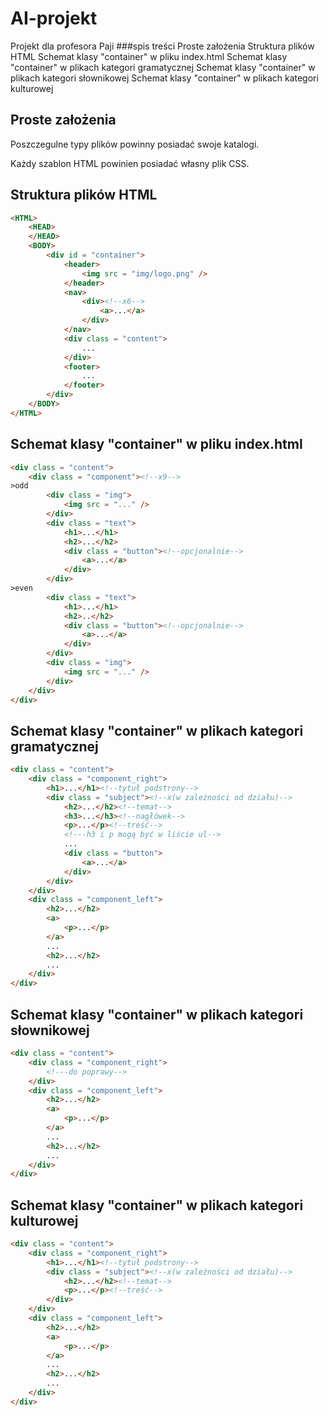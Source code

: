 # AI-projekt
Projekt dla profesora Paji
###spis treści
Proste założenia
Struktura plików HTML
Schemat klasy "container" w pliku index.html
Schemat klasy "container" w plikach kategori gramatycznej
Schemat klasy "container" w plikach kategori słownikowej
Schemat klasy "container" w plikach kategori kulturowej
## Proste założenia
Poszczegulne typy plików powinny posiadać swoje katalogi.

Każdy szablon HTML powinien posiadać własny plik CSS.
## Struktura plików HTML
```html
<HTML>
    <HEAD>
    </HEAD>
    <BODY>
        <div id = "container">
            <header>
                <img src = "img/logo.png" />
            </header>
            <nav>
                <div><!--x6-->
                    <a>...</a>
                </div>
            </nav>
            <div class = "content">
                ...
            </div>
            <footer>
                ...
            </footer>
        </div>
    </BODY>
</HTML>
```
## Schemat klasy "container" w pliku index.html
```html
<div class = "content">
    <div class = "component"><!--x9-->
>odd
        <div class = "img">
            <img src = "..." />
        </div>
        <div class = "text">
            <h1>...</h1>
            <h2>...</h2>
            <div class = "button"><!--opcjonalnie-->
                <a>...</a>
            </div>
        </div>
>even
        <div class = "text">
            <h1>...</h1>
            <h2>..</h2>
            <div class = "button"><!--opcjonalnie-->
                <a>...</a>
            </div>
        </div>
        <div class = "img">
            <img src = "..." />
        </div>
    </div>
</div>
```
## Schemat klasy "container" w plikach kategori gramatycznej
```html
<div class = "content">
    <div class = "component_right">
        <h1>...</h1><!--tytuł podstrony-->
        <div class = "subject"><!--x(w zależności od działu)-->
            <h2>...</h2><!--temat-->
            <h3>...</h3><!--nagłówek-->
            <p>...</p><!--treść-->
            <!---h3 i p mogą być w liście ul-->
            ...
            <div class = "button">
                <a>...</a>
            </div>
        </div>
    </div>
    <div class = "component_left">
        <h2>...</h2>
        <a>
            <p>...</p>
        </a>
        ...
        <h2>...</h2>
        ...
    </div>
</div>
```
## Schemat klasy "container" w plikach kategori słownikowej
```html
<div class = "content">
    <div class = "component_right">
        <!---do poprawy-->
    </div>
    <div class = "component_left">
        <h2>...</h2>
        <a>
            <p>...</p>
        </a>
        ...
        <h2>...</h2>
        ...
    </div>
</div>
```
## Schemat klasy "container" w plikach kategori kulturowej
```html
<div class = "content">
    <div class = "component_right">
        <h1>...</h1><!--tytuł podstrony-->
        <div class = "subject"><!--x(w zależności od działu)-->
            <h2>...</h2><!--temat-->
            <p>...</p><!--treść-->
        </div>
    </div>
    <div class = "component_left">
        <h2>...</h2>
        <a>
            <p>...</p>
        </a>
        ...
        <h2>...</h2>
        ...
    </div>
</div>
```
